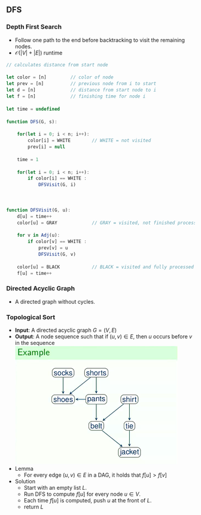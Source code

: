 ## DFS

### Depth First Search
- Follow one path to the end before backtracking to visit the remaining nodes.
- $\mathcal{O}(|V| + |E|)$ runtime

```js
// calculates distance from start node

let color = [n]         // color of node
let prev = [n]          // previous node from i to start
let d = [n]             // distance from start node to i
let f = [n]             // finishing time for node i 

let time = undefined

function DFS(G, s):

    for(let i = 0; i < n; i++):
        color[i] = WHITE        // WHITE = not visited
        prev[i] = null

    time = 1

    for(let i = 0; i < n; i++):
        if color[i] == WHITE :
            DFSVisit(G, i)



function DFSVisit(G, u):
    d[u] = time++
    color[u] = GRAY             // GRAY = visited, not finished processing

    for v in Adj(u):
        if color[v] == WHITE :
            prev[v] = u
            DFSVisit(G, v)

    color[u] = BLACK            // BLACK = visited and fully processed
    f[u] = time++
```

### Directed Acyclic Graph
- A directed graph without cycles.

### Topological Sort
- **Input**: A directed acyclic graph $G = (V, E)$
- **Output**: A node sequence such that if $(u, v) \in E$, then $u$ occurs before $v$ in the sequence
![topological_sort](../img/topological_sort.png)
- Lemma
    - For every edge $(u, v) \in E$ in a DAG, it holds that $f[u] > f[v]$
- Solution
    - Start with an empty list $L$.
    - Run DFS to compute $f[u]$ for every node $u \in V$.
    - Each time $f[u]$ is computed, push $u$ at the front of $L$.
    - return $L$